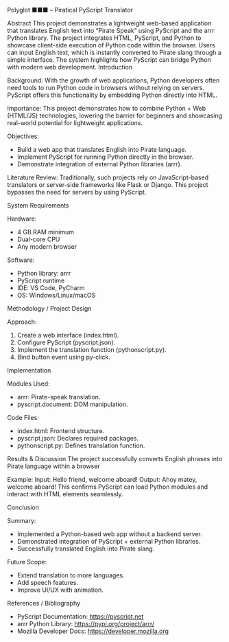 Polyglot ■■■ – Piratical PyScript Translator

Abstract
This project demonstrates a lightweight web-based application that translates English text
into “Pirate Speak” using PyScript and the arrr Python library. The project integrates
HTML, PyScript, and Python to showcase client-side execution of Python code within the
browser. Users can input English text, which is instantly converted to Pirate slang through
a simple interface. The system highlights how PyScript can bridge Python with modern
web development.
Introduction

Background: With the growth of web applications, Python developers often need tools to
run Python code in browsers without relying on servers. PyScript offers this functionality by
embedding Python directly into HTML.

Importance: This project demonstrates how to combine Python + Web (HTML/JS)
technologies, lowering the barrier for beginners and showcasing real-world potential for
lightweight applications.

Objectives:
- Build a web app that translates English into Pirate language.
- Implement PyScript for running Python directly in the browser.
- Demonstrate integration of external Python libraries (arrr).

Literature Review: Traditionally, such projects rely on JavaScript-based translators or
server-side frameworks like Flask or Django. This project bypasses the need for servers
by using PyScript.

System Requirements

Hardware:
- 4 GB RAM minimum
- Dual-core CPU
- Any modern browser

Software:
- Python library: arrr
- PyScript runtime
- IDE: VS Code, PyCharm
- OS: Windows/Linux/macOS

Methodology / Project Design

Approach:
1. Create a web interface (index.html).
2. Configure PyScript (pyscript.json).
3. Implement the translation function (pythonscript.py).
4. Bind button event using py-click.

Implementation

Modules Used:
- arrr: Pirate-speak translation.
- pyscript.document: DOM manipulation.

Code Files:
- index.html: Frontend structure.
- pyscript.json: Declares required packages.
- pythonscript.py: Defines translation function.

Results & Discussion
The project successfully converts English phrases into Pirate language within a browser

Example:
Input: Hello friend, welcome aboard!
Output: Ahoy matey, welcome aboard!
This confirms PyScript can load Python modules and interact with HTML elements
seamlessly.

Conclusion

Summary:
- Implemented a Python-based web app without a backend server.
- Demonstrated integration of PyScript + external Python libraries.
- Successfully translated English into Pirate slang.

Future Scope:
- Extend translation to more languages.
- Add speech features.
- Improve UI/UX with animation.

References / Bibliography
- PyScript Documentation: https://pyscript.net
- arrr Python Library: https://pypi.org/project/arrr/
- Mozilla Developer Docs: https://developer.mozilla.org
